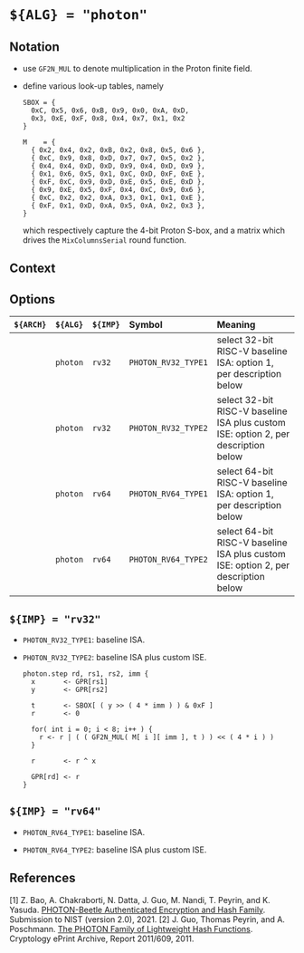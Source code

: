 # `${ALG} = "photon"`

<!--- -------------------------------------------------------------------- --->

## Notation

- use `GF2N_MUL` to denote multiplication in the Proton finite field.

- define various look-up tables, namely

  ```
  SBOX = {
    0xC, 0x5, 0x6, 0xB, 0x9, 0x0, 0xA, 0xD,
    0x3, 0xE, 0xF, 0x8, 0x4, 0x7, 0x1, 0x2
  }

  M    = {
    { 0x2, 0x4, 0x2, 0xB, 0x2, 0x8, 0x5, 0x6 },
    { 0xC, 0x9, 0x8, 0xD, 0x7, 0x7, 0x5, 0x2 },
    { 0x4, 0x4, 0xD, 0xD, 0x9, 0x4, 0xD, 0x9 },
    { 0x1, 0x6, 0x5, 0x1, 0xC, 0xD, 0xF, 0xE },
    { 0xF, 0xC, 0x9, 0xD, 0xE, 0x5, 0xE, 0xD },
    { 0x9, 0xE, 0x5, 0xF, 0x4, 0xC, 0x9, 0x6 },
    { 0xC, 0x2, 0x2, 0xA, 0x3, 0x1, 0x1, 0xE },
    { 0xF, 0x1, 0xD, 0xA, 0x5, 0xA, 0x2, 0x3 },
  }
  ```

  which respectively capture the 4-bit Proton S-box, and a matrix 
  which drives the `MixColumnsSerial` round function.

<!--- -------------------------------------------------------------------- --->

## Context

<!--- -------------------------------------------------------------------- --->

## Options

| `${ARCH}` | `${ALG}`   | `${IMP}`  | Symbol                | Meaning                                                                                                        |
| :-------- | :--------- | :-------- | :-------------------- | :------------------------------------------------------------------------------------------------------------- |
|           | `photon`   | `rv32`    | `PHOTON_RV32_TYPE1`   | select 32-bit RISC-V baseline ISA:                 option 1, per description below                             |
|           | `photon`   | `rv32`    | `PHOTON_RV32_TYPE2`   | select 32-bit RISC-V baseline ISA plus custom ISE: option 2, per description below                             |
|           | `photon`   | `rv64`    | `PHOTON_RV64_TYPE1`   | select 64-bit RISC-V baseline ISA:                 option 1, per description below                             |
|           | `photon`   | `rv64`    | `PHOTON_RV64_TYPE2`   | select 64-bit RISC-V baseline ISA plus custom ISE: option 2, per description below                             |

<!--- -------------------------------------------------------------------- --->

## `${IMP} = "rv32"`

- `PHOTON_RV32_TYPE1`: baseline ISA.

- `PHOTON_RV32_TYPE2`: baseline ISA plus custom ISE.

  ```
  photon.step rd, rs1, rs2, imm {
    x       <- GPR[rs1]
    y       <- GPR[rs2]

    t       <- SBOX[ ( y >> ( 4 * imm ) ) & 0xF ]
    r       <- 0

    for( int i = 0; i < 8; i++ ) {
      r <- r | ( ( GF2N_MUL( M[ i ][ imm ], t ) ) << ( 4 * i ) )
    }

    r       <- r ^ x

    GPR[rd] <- r
  }
  ```

<!--- -------------------------------------------------------------------- --->

## `${IMP} = "rv64"`

- `PHOTON_RV64_TYPE1`: baseline ISA.

- `PHOTON_RV64_TYPE2`: baseline ISA plus custom ISE.

<!--- -------------------------------------------------------------------- --->

## References

[1] Z. Bao, A. Chakraborti, N. Datta, J. Guo, M. Nandi, T. Peyrin, and K. Yasuda.
    [PHOTON-Beetle Authenticated Encryption and Hash Family](https://csrc.nist.gov/CSRC/media/Projects/lightweight-cryptography/documents/finalist-round/updated-spec-doc/photon-spec-final.pdf).
    Submission to NIST (version 2.0), 2021.
[2] J. Guo, Thomas Peyrin, and A. Poschmann.
    [The PHOTON Family of Lightweight Hash Functions](https://eprint.iacr.org/2011/609.pdf).
    Cryptology ePrint Archive, Report 2011/609, 2011.

<!--- -------------------------------------------------------------------- --->
